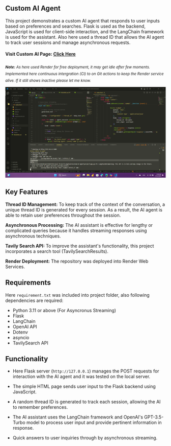 ## Custom AI Agent

This project demonstrates a custom AI agent that responds to user inputs based on preferences and searches. Flask is used as the backend, JavaScript is used for client-side interaction, and the LangChain framework is used for the assistant. Also here used a thread ID that allows the AI agent to track user sessions and manage asynchronous requests.

#### Visit Custom AI Page: [Click Here](https://custom-ai-agent.onrender.com)

_<sub>**Note:** As here used Render for free deployment, it may get idle after few moments. Implemented here continuous intergration (CI) to on Git actions to keep the Render service alive. If it still shows inactive please let me know.</sub>_<br>

![screenshot](image.png)

## Key Features

**Thread ID Management:** To keep track of the context of the conversation, a unique thread ID is generated for every session. As a result, the AI agent is able to retain user preferences throughout the session.

**Asynchronous Processing:** The AI assistant is effective for lengthy or complicated queries because it handles streaming responses using asynchronous techniques.

**Tavily Search API:** To improve the assistant's functionality, this project incorporates a search tool (TavilySearchResults).

**Render Deployment:** The repository was deployed into Render Web Services.

## Requirements

Here `requirement.txt` was included into project folder, also following dependencies are required:

- Python 3.11 or above (For Asyncronus Streaming)
- Flask
- LangChain
- OpenAI API
- Dotenv
- asyncio
- TavilySearch API

## Functionality

- Here Flask server (`http://127.0.0.1`) manages the POST requests for interaction with the AI agent and it was tested on the local server.

- The simple HTML page sends user input to the Flask backend using JavaScript.

- A random thread ID is generated to track each session, allowing the AI to remember preferences.

- The AI assistant uses the LangChain framework and OpenAI's GPT-3.5-Turbo model to process user input and provide pertinent information in response.

- Quick answers to user inquiries through by asynchronous streaming.
